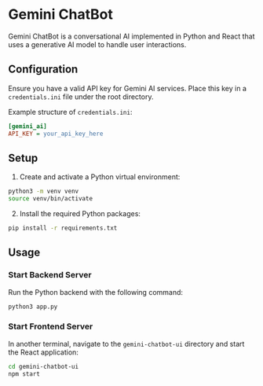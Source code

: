# Gemini ChatBot

Gemini ChatBot is a conversational AI implemented in Python and React that uses a generative AI model to handle user
interactions.

## Configuration

Ensure you have a valid API key for Gemini AI services. Place this key in a `credentials.ini` file under the root
directory.

Example structure of `credentials.ini`:

```ini
[gemini_ai]
API_KEY = your_api_key_here
```

## Setup

1. Create and activate a Python virtual environment:

```bash
python3 -m venv venv
source venv/bin/activate
```

2. Install the required Python packages:

```bash
pip install -r requirements.txt
```

## Usage

### Start Backend Server

Run the Python backend with the following command:

```bash
python3 app.py
```

### Start Frontend Server

In another terminal, navigate to the `gemini-chatbot-ui` directory and start the React application:

```bash
cd gemini-chatbot-ui
npm start
```
